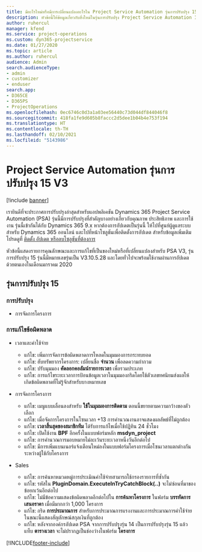 ```yaml
---
title: มีอะไรใหม่หรือมีการเปลี่ยนแปลงอะไรใน Project Service Automation รุ่นการปรับปรุง 15 V3
description: หัวข้อนี้ให้ข้อมูลเกี่ยวกับสิ่งใหม่ในรุ่นการปรับปรุง Project Service Automation 15, V3
author: ruhercul
manager: kfend
ms.service: project-operations
ms.custom: dyn365-projectservice
ms.date: 01/27/2020
ms.topic: article
ms.author: ruhercul
audience: Admin
search.audienceType:
- admin
- customizer
- enduser
search.app:
- D365CE
- D365PS
- ProjectOperations
ms.openlocfilehash: 0ec6746c0d3a1a03ee56440c73d044df844046f8
ms.sourcegitcommit: 418fa1fe9d605b8faccc2d5dee1b04b4e753f194
ms.translationtype: HT
ms.contentlocale: th-TH
ms.lasthandoff: 02/10/2021
ms.locfileid: "5143986"
---
```

# <a name="project-service-automation-update-release-15-v3"></a>Project Service Automation รุ่นการปรับปรุง 15 V3

[!include [banner](../includes/psa-now-project-operations.md)]

เรายินดีที่จะประกาศการปรับปรุงล่าสุดสำหรับแอปพลิเคชัน Dynamics 365 Project Service Automation (PSA) รุ่นนี้มีการปรับปรุงที่สำคัญบางอย่างเกี่ยวกับคุณภาพ ประสิทธิภาพ และการใช้งาน รุ่นนี้เข้ากันได้กับ Dynamics 365 9.x หากต้องการอัปเดตเป็นรุ่นนี้ ให้ไปที่ศูนย์ผู้ดูแลระบบสำหรับ Dynamics 365 ออนไลน์ และไปที่หน้าโซลูชันเพื่อติดตั้งการอัปเดต สำหรับข้อมูลเพิ่มเติม โปรดดูที่ [ติดตั้ง อัปเดต หรือลบโซลูชันที่ต้องการ](https://docs.microsoft.com/power-platform/admin/install-remove-preferred-solution)

หัวข้อนี้แสดงรายการคุณลักษณะและการแก้ไขที่เป็นของใหม่หรือที่เปลี่ยนแปลงสำหรับ PSA V3, รุ่นการปรับปรุง 15 รุ่นนี้มีหมายเลขรุ่นเป็น V3.10.5.28 และโดยทั่วไปจะพร้อมใช้งานผ่านการอัปเดตด้วยตนเองในเดือนมกราคม 2020

## <a name="update-release-15"></a>รุ่นการปรับปรุง 15 

### <a name="enhancements"></a>การปรับปรุง

- การจัดการโครงการ

### <a name="bug-fixes"></a>การแก้ไขข้อผิดพลาด

- เวลาและค่าใช้จ่าย

  - แก้ไข: เพิ่มการจัดการข้อผิดพลาดการโหลดในมุมมองการกระทบยอด
  - แก้ไข: ฮับทรัพยากรโครงการ: เปลี่ยนชื่อ **จำนวน** เพื่อลดความกำกวม
  - แก้ไข: ปรับมุมมอง **คัดลอกคอลัมน์รายการเวลา** เพื่อรวมประเภท
  - แก้ไข: การแก้ไขระยะเวลาการป้อนข้อมูลเวลาในมุมมองกริดโดยใช้ตัวเลขทศนิยมส่งผลให้เกิดข้อผิดพลาดที่ไม่รู้จักสำหรับบางหมายเลข

- การจัดการโครงการ

  - แก้ไข: เมนูแบบเลื่อนลงสำหรับ **ใช้ในมุมมองการติดตาม** ตอนนี้ขยายตามความกว้างของตัวเลือก
  - แก้ไข: เมื่อจัดการโครงการในโซนเวลา +13 การคำนวณงานอาจแสดงผลลัพธ์ที่ไม่ถูกต้อง
  - แก้ไข: **เวลาสิ้นสุดของสมาชิกทีม** ได้รับการแก้ไขเมื่อใช้ปฏิทิน 24 ชั่วโมง
  - แก้ไข: เปิดใช้งาน **BPF** อีกครั้งในแบบฟอร์มหลัก **msdyn_project**
  - แก้ไข: การคำนวณการมอบหมายไม่ละเว้นระยะเวลาหนึ่งวันอีกต่อไป
  - แก้ไข: มีการเพิ่มแบนเนอร์แจ้งเตือนใหม่ลงในแบบฟอร์มโครงการเมื่อโซนเวลาแตกต่างกันระหว่างผู้ใช้กับโครงการ

- Sales

  - แก้ไข: การค้นหาหมวดหมู่การประเมิณค่าใช้จ่ายสามารถใช้กรองรายการที่ซ้ำกัน
  - แก้ไข: รหัสใน **PluginDomain.ExecuteInTryCatchBlock(..)** จะไม่ซ่อนที่มาของข้อยกเว้นอีกต่อไป
  - แก้ไข: ไม่มีข้อความแสดงข้อผิดพลาดอีกต่อไปใน **การค้นหาโครงการ** ในฟอร์ม **บรรทัดการเสนอราคา** เมื่อมีมากกว่า 1,000 โครงการ
  - แก้ไข: กริด **การประมาณการ** สำหรับการประมาณการแรงงานและการประมาณการค่าใช้จ่ายในขณะนี้แสดงสัญลักษณ์สกุลเงินที่ถูกต้อง
  - แก้ไข: หลังจากองค์กรอัปเดต PSA จากการปรับปรุงรุ่น 14 เป็นการปรับปรุงรุ่น 15 แล้ว แท็บ **ตารางเวลา** จะไม่ปรากฏเป็นช่องว่างในฟอร์ม **โครงการ**


[!INCLUDE[footer-include](../includes/footer-banner.md)]